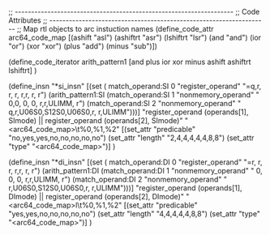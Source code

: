 ;; -------------------------------------------------------------------
;; Code Attributes
;; -------------------------------------------------------------------
;; Map rtl objects to arc instuction names
(define_code_attr arc64_code_map [(ashift   "asl")
                                  (ashiftrt "asr")
                                  (lshiftrt "lsr")
                                  (and      "and")
                                  (ior      "or")
                                  (xor      "xor")
                                  (plus     "add")
                                  (minus    "sub")])

(define_code_iterator arith_pattern1 [and plus ior xor minus ashift ashiftrt lshiftrt] )

(define_insn "*<optab>si_insn"
    [(set (                   match_operand:SI 0 "register_operand"  "=q,r,    r,    r,    r,r,    r,    r")
          (arith_pattern1:SI (match_operand:SI 1 "nonmemory_operand" " 0,0,    0,    0,    r,r,ULIMM,    r")
                             (match_operand:SI 2 "nonmemory_operand" " q,r,U06S0,S12S0,U06S0,r,    r,ULIMM")))]
    "register_operand (operands[1], SImode) || register_operand (operands[2], SImode)"
    "<arc64_code_map>\\t%0,%1,%2"
    [(set_attr "predicable" "no,yes,yes,no,no,no,no,no")
     (set_attr "length"     "2,4,4,4,4,4,8,8")
     (set_attr "type"       "<arc64_code_map>")]
)

(define_insn "*<optab>di_insn"
    [(set (                   match_operand:DI 0 "register_operand"  "=r,    r,    r,    r,r,    r,    r")
          (arith_pattern1:DI (match_operand:DI 1 "nonmemory_operand" " 0,    0,    0,    r,r,ULIMM,    r")
                             (match_operand:DI 2 "nonmemory_operand" " r,U06S0,S12S0,U06S0,r,    r,ULIMM")))]
    "register_operand (operands[1], DImode) || register_operand (operands[2], DImode)"
    "<arc64_code_map>l\\t%0,%1,%2"
    [(set_attr "predicable" "yes,yes,no,no,no,no,no")
     (set_attr "length"     "4,4,4,4,4,8,8")
     (set_attr "type"       "<arc64_code_map>")]
)
